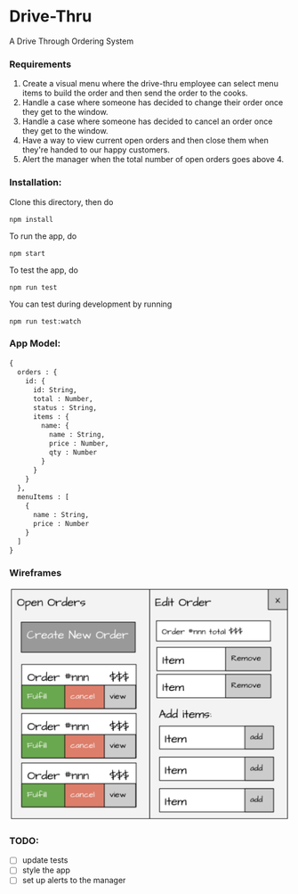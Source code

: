 # Drive-Thru
A Drive Through Ordering System

### Requirements
1. Create a visual menu where the drive-thru employee can select menu items to build the order and then send the order to the cooks.
2. Handle a case where someone has decided to change their order once they get to the window.
3. Handle a case where someone has decided to cancel an order once they get to the window.
4. Have a way to view current open orders and then close them when they're handed to our happy customers.
5. Alert the manager when the total number of open orders goes above 4.

### Installation:
Clone this directory, then do
```
npm install

```
To run the app, do
```
npm start
```
To test the app, do
```
npm run test
```
You can test during development by running
```
npm run test:watch
```

### App Model:
```
{
  orders : {
    id: {
      id: String,
      total : Number,
      status : String,
      items : {
        name: {
          name : String,
          price : Number,
          qty : Number
        }
      }
    }
  },
  menuItems : [
    {
      name : String,
      price : Number
    }
  ]
}
```
### Wireframes
![app wireframe](https://github.com/gabeshaughnessy/Drive-Thru/blob/master/wireframes/wireframe.jpg?raw=true)


### TODO:
- [ ] update tests
- [ ] style the app
- [ ] set up alerts to the manager
